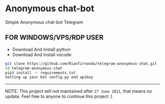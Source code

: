 # Anonymous chat-bot

Simple Anonymous chat-bot Telegram


## FOR WINDOWS/VPS/RDP USER

* Download And Install python
* Download And Install vscode 
```bash
git clone https://github.com/Rianfirnanda/telegram-anonymous-chat.git
cd telegram-anonymous-chat
pip3 install -r requirements.txt
Setting up your bot config.py and apikey
```

---------


NOTE: This project will not maintained after `27 June 2021`, that means no update. Feel free to anyone to continue this project :)
